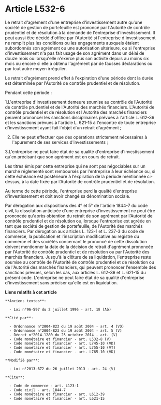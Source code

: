 # Article L532-6

Le retrait d'agrément d'une entreprise d'investissement autre qu'une société de gestion de portefeuille est prononcé par
l'Autorité de contrôle prudentiel et de résolution à la demande de l'entreprise d'investissement. Il peut aussi être décidé
d'office par l'Autorité si l'entreprise d'investissement ne remplit plus les conditions ou les engagements auxquels étaient
subordonnés son agrément ou une autorisation ultérieure, ou si l'entreprise d'investissement n'a pas fait usage de son
agrément dans un délai de douze mois ou lorsqu'elle n'exerce plus son activité depuis au moins six mois ou encore si elle a
obtenu l'agrément par de fausses déclarations ou par tout autre moyen irrégulier. 

Le retrait d'agrément prend effet à l'expiration d'une période dont la durée est déterminée par l'Autorité de contrôle
prudentiel et de résolution. 

Pendant cette période : 

1.L'entreprise d'investissement demeure soumise au contrôle de l'Autorité de contrôle prudentiel et de l'Autorité des marchés
financiers. L'Autorité de contrôle prudentiel et de résolution et l'Autorité des marchés financiers peuvent prononcer les
sanctions disciplinaires prévues à l'article L. 612-39 et les sanctions prévues à l'article L. 621-15 à l'encontre de toute
entreprise d'investissement ayant fait l'objet d'un retrait d'agrément ; 

2. Elle ne peut effectuer que des opérations strictement nécessaires à l'apurement de ses services d'investissements ; 

3.L'entreprise ne peut faire état de sa qualité d'entreprise d'investissement qu'en précisant que son agrément est en cours
de retrait. 

Les titres émis par cette entreprise qui ne sont pas négociables sur un marché réglementé sont remboursés par l'entreprise à
leur échéance ou, si cette échéance est postérieure à l'expiration de la période mentionnée ci-dessus, à la date fixée par
l'Autorité de contrôle prudentiel et de résolution. 

Au terme de cette période, l'entreprise perd la qualité d'entreprise d'investissement et doit avoir changé sa dénomination
sociale. 

Par dérogation aux dispositions des 4° et 5° de l'article 1844-7 du code civil, la dissolution anticipée d'une entreprise
d'investissement ne peut être prononcée qu'après obtention du retrait de son agrément par l'Autorité de contrôle prudentiel
et de résolution ou, lorsque l'entreprise est agréée en tant que société de gestion de portefeuille, de l'Autorité des
marchés financiers. Par dérogation aux articles L. 123-1 et L. 237-3 du code de commerce, la publication et l'inscription
modificative au registre du commerce et des sociétés concernant le prononcé de cette dissolution doivent mentionner la date
de la décision de retrait d'agrément prononcée par l'Autorité de contrôle prudentiel et de résolution ou par l'Autorité des
marchés financiers. Jusqu'à la clôture de sa liquidation, l'entreprise reste soumise au contrôle de l'Autorité de contrôle
prudentiel et de résolution ou de l'Autorité des marchés financiers, qui peuvent prononcer l'ensemble des sanctions prévues,
selon les cas, aux articles L. 612-39 et L. 621-15 du présent code. L'entreprise ne peut faire état de sa qualité
d'entreprise d'investissement sans préciser qu'elle est en liquidation.

**Liens relatifs à cet article**

	**Anciens textes**:

	  - Loi n°96-597 du 2 juillet 1996 - art. 18 (Ab)

	**Cité par**:

	  - Ordonnance n°2004-823 du 19 août 2004 - art. 4 (VD)
	  - Ordonnance n°2004-823 du 19 août 2004 - art. 5 (V)
	  - Décret n°2014-1280 du 23 octobre 2014 - art. (V)
	  - Code monétaire et financier - art. L532-8 (V)
	  - Code monétaire et financier - art. L745-10 (VD)
	  - Code monétaire et financier - art. L755-10 (VT)
	  - Code monétaire et financier - art. L765-10 (VD)

	**Modifié par**:

	  - Loi n°2013-672 du 26 juillet 2013 - art. 24 (V)

	**Cite**:

	  - Code de commerce - art. L123-1
	  - Code civil - art. 1844-7
	  - Code monétaire et financier - art. L612-39
	  - Code monétaire et financier - art. L621-15
